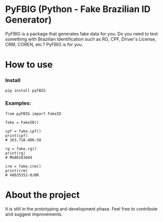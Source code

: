 # PyFBIG (Python - Fake Brazilian ID Generator)
 PyFBIG is a package that generates fake data for you. Do you need to test something with Brazilian identification such as RG, CPF, Driver's License, CRM, COREN, etc.? PyFBIG is for you.

# How to use
### Install
```
pip install pyFBIG
```
### Examples:
```
from pyFBIG import FakeID

fake = FakeID()

cpf = fake.cpf()
print(cpf)
# 163.710.406-50

rg = fake.rg()
print(rg)
# MG86103044

crm = fake.crm()
print(crm)
# 40635352-0/BR
```

# About the project
It is still in the prototyping and development phase. Feel free to contribute and suggest improvements.